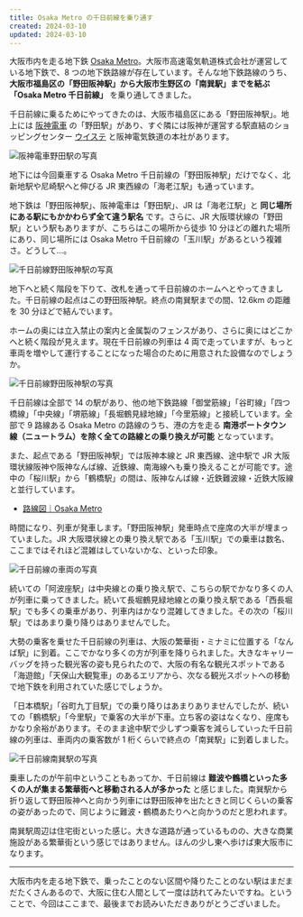 ```yaml
---
title: Osaka Metro の千日前線を乗り通す
created: 2024-03-10
updated: 2024-03-10
---
```


大阪市内を走る地下鉄 [Osaka Metro](https://www.osakametro.co.jp/)。大阪市高速電気軌道株式会社が運営している地下鉄で、8 つの地下鉄路線が存在しています。そんな地下鉄路線のうち、 **大阪市福島区の「野田阪神駅」から大阪市生野区の「南巽駅」までを結ぶ「Osaka Metro 千日前線」** を乗り通してきました。

千日前線に乗るためにやってきたのは、大阪市福島区にある「野田阪神駅」。地上には [阪神電車](https://rail.hanshin.co.jp/) の「野田駅」があり、すぐ隣には阪神が運営する駅直結のショッピングセンター [ウイステ](https://www.wiste.jp/) と阪神電気鉄道の本社があります。

![阪神電車野田駅の写真](88d21788-9f20-474d-f32b-739739c35600)

地下には今回乗車する Osaka Metro 千日前線の「野田阪神駅」だけでなく、北新地駅や尼崎駅へと伸びる JR 東西線の「海老江駅」も通っています。

地下鉄は「野田阪神駅」、阪神電車は「野田駅」、JR は「海老江駅」と **同じ場所にある駅にもかかわらず全て違う駅名** です。さらに、JR 大阪環状線の「野田駅」という駅もありますが、こちらはこの場所から徒歩 10 分ほどの離れた場所にあり、同じ場所には Osaka Metro 千日前線の「玉川駅」があるという複雑さ。どうして…。

![千日前線野田阪神駅の写真](5f80e0b0-3fbf-4b76-f527-0b7da91b7900)

地下へと続く階段を下りて、改札を通って千日前線のホームへとやってきました。千日前線の起点はこの野田阪神駅。終点の南巽駅までの間、12.6km の距離を 30 分ほどで結んでいます。

ホームの奥には立入禁止の案内と金属製のフェンスがあり、さらに奥にはどこかへと続く階段が見えます。現在千日前線の列車は 4 両で走っていますが、もっと車両を増やして運行することになった場合のために用意された設備なのでしょうか。

![千日前線野田阪神駅の写真](7fa216b5-c60a-4748-eb14-2590bd109900)

千日前線は全部で 14 の駅があり、他の地下鉄路線「御堂筋線」「谷町線」「四つ橋線」「中央線」「堺筋線」「長堀鶴見緑地線」「今里筋線」と接続しています。全部で 9 路線ある Osaka Metro の路線のうち、港の方を走る **南港ポートタウン線（ニュートラム）を除く全ての路線との乗り換えが可能** となっています。

また、起点である「野田阪神駅」では阪神本線と JR 東西線、途中駅で JR 大阪環状線阪神や阪神なんば線、近鉄線、南海線へも乗り換えることが可能です。途中の「桜川駅」から「鶴橋駅」の間は、阪神なんば線・近鉄難波線・近鉄大阪線と並行しています。

- [路線図｜Osaka Metro](https://subway.osakametro.co.jp/guide/routemap.php)

時間になり、列車が発車します。「野田阪神駅」発車時点で座席の大半が埋まっていました。JR 大阪環状線との乗り換え駅である「玉川駅」での乗車は数名、ここまではそれほど混雑はしていないかな、といった印象。

![千日前線の車両の写真](9eca8ec2-1a96-44f1-a0d1-b9f0b8237000)

続いての「阿波座駅」は中央線との乗り換え駅で、こちらの駅でかなり多くの人が列車に乗ってきました。続いて長堀鶴見緑地線との乗り換え駅である「西長堀駅」でも多くの乗車があり、列車内はかなり混雑してきました。その次の「桜川駅」ではあまり乗り降りはありませんでした。

大勢の乗客を乗せた千日前線の列車は、大阪の繁華街・ミナミに位置する「なんば駅」に到着。ここでかなり多くの方が列車を降りられました。大きなキャリーバッグを持った観光客の姿も見られたので、大阪の有名な観光スポットである「海遊館」「天保山大観覧車」のあるエリアから、次なる観光スポットへの移動で地下鉄を利用されていた感じでしょうか。

「日本橋駅」「谷町九丁目駅」での乗り降りはあまりありませんでしたが、続いての「鶴橋駅」「今里駅」で乗客の大半が下車。立ち客の姿はなくなり、座席もかなり余裕があります。そのまま途中駅で少しずつ乗客を減らしていった千日前線の列車は、車両内の乗客数が 1 桁くらいで終点の「南巽駅」に到着しました。

![千日前線南巽駅の写真](b145553c-c23e-429b-6d9d-d774a3bc1800)

乗車したのが午前中ということもあってか、千日前線は **難波や鶴橋といった多くの人が集まる繁華街へと移動される人が多かった** と感じました。南巽駅から折り返して野田阪神へと向かう列車には野田阪神を出たときと同じくらいの乗客の姿があったので、同じように難波・鶴橋あたりへと向かうのだと思われます。

南巽駅周辺は住宅街といった感じ。大きな道路が通っているものの、大きな商業施設がある繁華街という感じではありません。ほんの少し東へ歩けば東大阪市になります。

---

大阪市内を走る地下鉄で、乗ったことのない区間や降りたことのない駅はまだまだたくさんあるので、大阪に住む人間として一度は訪れてみたいですね。ということで、今回はここまで、最後までお読みいただきありがとうございました。
